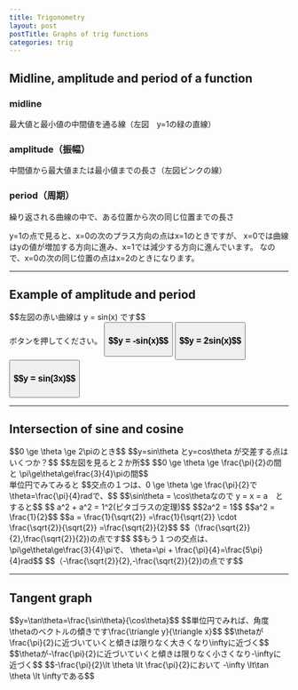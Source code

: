 ```yaml
---
title: Trigonometry
layout: post
postTitle: Graphs of trig functions
categories: trig
---
```


## Midline, amplitude and period of a function

<div class="row">
  <div class="col-sm-6">
    <div id="svg01"></div>
  </div>
  <div class="col-sm-6">
    <h3>midline</h3>
    最大値と最小値の中間値を通る線（左図　y=1の緑の直線）
    <h3>amplitude（振幅）</h3>
    中間値から最大値または最小値までの長さ（左図ピンクの線）
    <h3>period（周期）</h3>
    <p>
    繰り返される曲線の中で、ある位置から次の同じ位置までの長さ
    </p>
    <p>y=1の点で見ると、x=0の次のプラス方向の点はx=1のときですが、
      x=0では曲線はyの値が増加する方向に進み、x=1では減少する方向に進んでいます。
      なので、x=0の次の同じ位置の点はx=2のときになります。
    </p>
  </div>
</div>

--------

## Example of amplitude and period

<div class="row">
  <div class="col-sm-6">
    <div id="svg02"></div>
  </div>
  <div class="col-sm-6">
    $$左図の赤い曲線は y = sin(x) です$$
    <div class="btn-group-vertical">
      ボタンを押してください。
      <button type="button" id="runPath2" class="btn btn-primary" data-toggle="button"><h3>$$y = -sin(x)$$</h3></button>
      <button type="button" id="runPath3" class="btn btn-primary" data-toggle="button"><h3>$$y = 2sin(x)$$<h3></button>
      <button type="button" id="runPath4" class="btn btn-primary" data-toggle="button"><h3>$$y = sin(3x)$$<h3></button>
    </div>
  </div>
</div>

--------

## Intersection of sine and cosine 

<div class="row">
  <div class="col-sm-6">
    <div id="svg03"></div>
  </div>
  <div class="col-sm-6">
    $$0 \ge \theta \ge 2\piのとき$$
    $$y=sin\theta とy=cos\theta が交差する点はいくつか？$$
    $$左図を見ると２か所$$
    $$0 \ge \theta \ge \frac{\pi}{2}の間と
    \pi\ge\theta\ge\frac{3}{4}\piの間$$
  </div>
</div>

<div class="row">
  <div class="col-sm-6">
    <div id="svg04"></div>
  </div>
  <div class="col-sm-6">
    単位円でみてみると
    $$交点の１つは、0 \ge \theta \ge \frac{\pi}{2}で
    \theta=\frac{\pi}{4}radで、$$
    $$\sin\theta = \cos\thetaなので y = x = a　とすると$$
    $$ a^2 + a^2 = 1^2(ピタゴラスの定理)$$
    $$2a^2 = 1$$
    $$a^2 = \frac{1}{2}$$
    $$a = \frac{1}{\sqrt{2}}
    =\frac{1}{\sqrt{2}} \cdot \frac{\sqrt{2}}{\sqrt{2}}
    =\frac{\sqrt{2}}{2}$$
    $$（\frac{\sqrt{2}}{2},\frac{\sqrt{2}}{2})の点です$$
    $$もう１つの交点は、\pi\ge\theta\ge\frac{3}{4}\piで、
    \theta=\pi + \frac{\pi}{4}=\frac{5\pi}{4}rad$$
    $$（-\frac{\sqrt{2}}{2},-\frac{\sqrt{2}}{2})の点です$$

  </div>
</div>

--------

## Tangent graph

<div class="row">
  <div class="col-sm-6">
    <div id="svg05"></div>
  </div>
  <div class="col-sm-6">
    $$y=\tan\theta=\frac{\sin\theta}{\cos\theta}$$
    $$単位円でみれば、角度\thetaのベクトルの傾きです\frac{\triangle y}{\triangle x}$$
    $$\thetaが\frac{\pi}{2}に近づいていくと傾きは限りなく大きくなり\inftyに近づく$$
    $$\thetaが-\frac{\pi}{2}に近づいていくと傾きは限りなく小さくなり-\inftyに近づく$$
    $$-\frac{\pi}{2}\lt \theta \lt \frac{\pi}{2}において
    -\infty \lt\tan \theta \lt \inftyである$$
  </div>
</div>


<script type="text/javascript" src="http://cdn.mathjax.org/mathjax/latest/MathJax.js?config=TeX-AMS-MML_SVG"></script>
<script src="http://d3js.org/d3.v3.min.js" charset="utf-8"></script>
<script src="{{site.url}}/js/d3draws.js" charset="utf-8"></script>

<script>

  var height = 500;
  var width = 500;
  

/**  */
  var svg01 = d3.select("#svg01")
                .append("svg")
                .attr("height",height)
                .attr("width",width)
                .style("background","#000");

  var xScale01 = d3.scale.linear()
                       .domain([-540,540])
                       .range([20,480]);
  
  var yScale01 = d3.scale.linear()
                       .domain([5,-3])
                       .range([20,480]);       

  // 軸
  axesData01 = {
    "xAxis":true,
    "yAxis":true,
    "xTickValues":[],
    "yTickValues":[-3,-2.5,-2,-1,-0.5,0.5,1,1.5,2,2.5,3,3.5,4,4.5,5],
    "stroke":"#ff0",
    "strokeWidth":1,
    "xScale":xScale01,
    "yScale":yScale01
  };
  
  drawAxes(svg01,axesData01);

 
  // graph
  var graphData01 = [];   

  for (var i=-630;i<=450;i++){
    graphData01.push(new Point(i+90,Math.cos(aDegree*i)*3+1));
  };
  drawPath(svg01,graphData01,{"stroke":"#f00"},xScale01,yScale01);
 
  var gridData01 = 
  {
    "xGrid":true,
    "yGrid":true,
    "xStep":90,
    "yStep":1,
    "stroke":"#0f0",
    "strokeWidth":1,
    "opacity":0.3,
    "xScale":xScale01,
    "yScale":yScale01
    };
  drawGrid(svg01,gridData01);

  // line
  var lineData01 = [
    {
      "x1":-540,
      "y1":1,
      "x2":540,
      "y2":1,
      "stroke":"lime",
      "strokeWidth":4
    }
   ,{
      "x1":90,
      "y1":4,
      "x2":90,
      "y2":1,
      "stroke":"#f0f",
      "strokeWidth":4
    }
  ];
  drawLine(svg01,lineData01,xScale01,yScale01);

  // vector
  var vecData01 = [
    {
      "x1":90,
      "y1":4.2,
      "x2":450,
      "y2":4.2,
      "stroke":"#ff0",
      "strokeWidth":3
    }
  ];
  drawVectorW(svg01,vecData01,xScale01,yScale01);

  // TEXT
  var textData01 = [
    {"x":-450,"y":-0.4,"text":"2.5","stroke":"#ff0","fontSize":"18px","anchor":"middle"},
    {"x":-360,"y":-0.4,"text":"2.0","stroke":"#ff0","fontSize":"18px","anchor":"middle"},
    {"x":-270,"y":-0.4,"text":"1.5","stroke":"#ff0","fontSize":"18px","anchor":"middle"},
    {"x":-180,"y":-0.4,"text":"1.0","stroke":"#ff0","fontSize":"18px","anchor":"middle"},
    {"x":-90,"y":-0.4,"text":"-0.5","stroke":"#ff0","fontSize":"18px","anchor":"middle"},
    {"x":90,"y":-0.4,"text":"0.5","stroke":"#ff0","fontSize":"18px","anchor":"middle"},
    {"x":180,"y":-0.4,"text":"1.0","stroke":"#ff0","fontSize":"18px","anchor":"middle"},
    {"x":270,"y":-0.4,"text":"1.5","stroke":"#ff0","fontSize":"18px","anchor":"middle"},
    {"x":360,"y":-0.4,"text":"2.0","stroke":"#ff0","fontSize":"18px","anchor":"middle"},
    {"x":450,"y":-0.4,"text":"2.5","stroke":"#ff0","fontSize":"18px","anchor":"middle"},
    {"x":540,"y":-0.4,"text":"3.0","stroke":"#ff0","fontSize":"18px","anchor":"middle"},
  ];
  drawText(svg01,textData01,xScale01,yScale01);

/**  Example of amplitude and period  */
  var svg02 = d3.select("#svg02")
                .append("svg")
                .attr("height",height)
                .attr("width",width)
                .style("background","#000");

  var xScale02 = d3.scale.linear()
                       .domain([-360,360])
                       .range([20,480]);
  
  var yScale02 = d3.scale.linear()
                       .domain([2,-2])
                       .range([20,480]);       

  // 軸
  axesData02 = {
    "xAxis":true,
    "yAxis":true,
    "xTickValues":[],
    "yTickValues":[-2,-1,-0.5,0.5,1,1.5,2],
    "stroke":"#ff0",
    "strokeWidth":1,
    "xScale":xScale02,
    "yScale":yScale02
  };
  
  drawAxes(svg02,axesData02);

  // mathjax
  var foData02 = [
    {"x":15,"y":2.4,"text":"y","stroke":"#ff0","fontSize":"18px"},
    {"x":360,"y":0.5,"text":"x","stroke":"#ff0","fontSize":"18px"},
    {"x":-380,"y":0.25,"text":"$$-2\\pi$$","stroke":"#ff0","fontSize":"16px"},
    {"x":-310,"y":0.25,"text":"$$-\\frac{3}{4}\\pi$$","stroke":"#ff0","fontSize":"16px"},
    {"x":-200,"y":0.25,"text":"$$-\\pi$$","stroke":"#ff0","fontSize":"16px"},
    {"x":-130,"y":0.25,"text":"$$-\\frac{\\pi}{2}$$","stroke":"#ff0","fontSize":"16px"},
    {"x":80,"y":0.25,"text":"$$\\frac{\\pi}{2}$$","stroke":"#ff0","fontSize":"16px"},
    {"x":170,"y":0.25,"text":"$$\\pi$$","stroke":"#ff0","fontSize":"16px"},
    {"x":260,"y":0.25,"text":"$$\\frac{3}{4}\\pi$$","stroke":"#ff0","fontSize":"16px"},
    {"x":350,"y":0.25,"text":"$$2\\pi$$","stroke":"#ff0","fontSize":"16px"}
  ];
  drawMathjax(svg02,foData02,xScale02,yScale02);
 
  // graph
  var graph1Data02 = [];   
  var graph2Data02 = [];   
  var graph3Data02 = [];  
  var graph4Data02 = [];   

  for (var i=-360;i<=360;i++){
    graph1Data02.push(new Point(i,Math.sin(aDegree*i)));
    graph2Data02.push(new Point(i,-Math.sin(aDegree*i)));
    graph3Data02.push(new Point(i,Math.sin(aDegree*i)*2));
    graph4Data02.push(new Point(i,Math.sin(aDegree*i*3)));
  };
  path1Attr02 = {"id":"path1","stroke":"#f00","opacity":"1"};
  path2Attr02 = {"id":"path2","stroke":"#0f0","opacity":"0"};
  path3Attr02 = {"id":"path3","stroke":"#ff0","opacity":"0"};
  path4Attr02 = {"id":"path4","stroke":"#f0f","opacity":"0"};
  drawPath(svg02,graph1Data02,path1Attr02,xScale02,yScale02);
  drawPath(svg02,graph2Data02,path2Attr02,xScale02,yScale02);
  drawPath(svg02,graph3Data02,path3Attr02,xScale02,yScale02);
  drawPath(svg02,graph4Data02,path4Attr02,xScale02,yScale02);

  var gridData02 = 
  {
    "xGrid":true,
    "yGrid":true,
    "xStep":90,
    "yStep":1,
    "stroke":"#0f0",
    "strokeWidth":1,
    "opacity":0.3,
    "xScale":xScale02,
    "yScale":yScale02
    };
  drawGrid(svg02,gridData02);

  d3.select("#runPath2").on("click",function(){
    var btnState =  svg02.select("#path2").attr("opacity")==0?true:false;
    if (btnState){
      svg02.select("#path2")
        .transition()
        .duration(1000)
        .attr("opacity",1);
    } else {
      svg02.select("#path2")
        .transition()
        .duration(1000)
        .attr("opacity",0);
    } 
  });
  d3.select("#runPath3").on("click",function(){
    var btnState =  svg02.select("#path3").attr("opacity")==0?true:false;
    if (btnState){
      svg02.select("#path3")
        .transition()
        .duration(1000)
        .attr("opacity",1);
    } else {
      svg02.select("#path3")
        .transition()
        .duration(1000)
        .attr("opacity",0);
    } 
  });
  d3.select("#runPath4").on("click",function(){
    var btnState =  svg02.select("#path4").attr("opacity")==0?true:false;
    if (btnState){
      svg02.select("#path4")
        .transition()
        .duration(1000)
        .attr("opacity",1);
    } else {
      svg02.select("#path4")
        .transition()
        .duration(1000)
        .attr("opacity",0);
    } 
  });

/**  Intersections of sine curve and cosine curve  */
  var svg03 = d3.select("#svg03")
                .append("svg")
                .attr("height",height)
                .attr("width",width)
                .style("background","#000");

  var xScale03 = d3.scale.linear()
                       .domain([0,360])
                       .range([50,450]);
  
  var yScale03 = d3.scale.linear()
                       .domain([1,-1])
                       .range([50,450]);       

  // 軸
  axesData03 = {
    "xAxis":true,
    "yAxis":true,
    "xTickValues":[],
    "yTickValues":[-1,-0.5,0.5,1],
    "stroke":"#ff0",
    "strokeWidth":1,
    "xScale":xScale03,
    "yScale":yScale03
  };
  
  drawAxes(svg03,axesData03);

  // TEXT
  var foData03 = [
    {"x":0,"y":1.5,"text":"$$y$$","stroke":"#ff0","fontSize":"18px"},
    {"x":380,"y":0.3,"text":"$$\\theta$$","stroke":"#ff0","fontSize":"18px"},
    {"x":80,"y":0.2,"text":"$$\\frac{\\pi}{2}$$","stroke":"#ff0","fontSize":"16px"},
    {"x":170,"y":0.2,"text":"$$\\pi$$","stroke":"#ff0","fontSize":"16px"},
    {"x":260,"y":0.2,"text":"$$\\frac{3}{4}\\pi$$","stroke":"#ff0","fontSize":"16px"},
    {"x":350,"y":0.2,"text":"$$2\\pi$$","stroke":"#ff0","fontSize":"16px"},
    {"x":150,"y":1.0,"text":"$$y=sin\\theta$$","stroke":"#ff0","fontSize":"16px"},
    {"x":320,"y":1.0,"text":"$$y=cos\\theta$$","stroke":"#ff0","fontSize":"16px"}
  ];
  drawMathjax(svg03,foData03,xScale03,yScale03);
 
  // graph
  var graph1Data03 = [];   
  var graph2Data03 = [];   

  for (var i=0;i<=360;i++){
    graph1Data03.push(new Point(i,Math.sin(aDegree*i)));
    graph2Data03.push(new Point(i,Math.cos(aDegree*i)));
  };
  path1Attr03 = {"id":"path1","stroke":"#f00"};
  path2Attr03 = {"id":"path2","stroke":"#0f0"};
  drawPath(svg03,graph1Data03,path1Attr03,xScale03,yScale03);
  drawPath(svg03,graph2Data03,path2Attr03,xScale03,yScale03);

  var gridData03 = 
  {
    "xGrid":true,
    "yGrid":true,
    "xStep":90,
    "yStep":0.2,
    "stroke":"#0f0",
    "strokeWidth":1,
    "opacity":0.3,
    "xScale":xScale03,
    "yScale":yScale03
    };
  drawGrid(svg03,gridData03);

  var svg04 = d3.select("#svg04")
                .append("svg")
                .attr("height",height)
                .attr("width",width)
                .style("background","#000");

  var xScale04 = d3.scale.linear()
                       .domain([-1,1])
                       .range([50,450]);
  
  var yScale04 = d3.scale.linear()
                       .domain([1,-1])
                       .range([50,450]);       

  // 軸
  axesData04 = {
    "xAxis":true,
    "yAxis":true,
    "xTickValues":[-1,1],
    "yTickValues":[-1,1],
    "stroke":"#ff0",
    "strokeWidth":1,
    "xScale":xScale04,
    "yScale":yScale04
  };
  
  drawAxes(svg04,axesData04);

  // unit circle
  circleData04 = [{
    "cx":0,
    "cy":0,
    "r":200,
    "stroke":"#fff",
    "strokeWidth":3
  }];

  drawCircle(svg04,circleData04,xScale04,yScale04);

  //path
  pathData04 = [
    {"x":Math.sqrt(2)/2,"y":0},
    {"x":Math.sqrt(2)/2,"y":Math.sqrt(2)/2},
    {"x":-Math.sqrt(2)/2,"y":-Math.sqrt(2)/2},
    {"x":-Math.sqrt(2)/2,"y":0}
  ];

  drawPath(svg04,pathData04,{"stroke":"#ff0"},xScale04,yScale04);

 // mathjax
 var foData04 = [
    {"x":0,"y":1.4,"text":"$$y$$","fontSize":"18px"},
    {"x":1.1,"y":0.3,"text":"$$x$$","fontSize":"18px"},
    {"x":0.3,"y":0.2,"text":"$$a$$","fontSize":"18px"},
    {"x":0.75,"y":0.6,"text":"$$a$$","fontSize":"18px"},
    {"x":0.1,"y":0.35,"text":"$$45^\\circ$$","fontSize":"16px"},
    {"x":-0.5,"y":0.5,"text":"$$225^\\circ$$","fontSize":"16px"},
    {"x":-1.2,"y":-0.6,
    "text":"$$（-\\frac{\\sqrt{2}}{2},-\\frac{\\sqrt{2}}{2})$$","fontSize":"12px"},
    {"x":0.7,"y":1.1,
    "text":"$$（\\frac{\\sqrt{2}}{2},\\frac{\\sqrt{2}}{2})$$","fontSize":"12px"},
  ];
 drawMathjax(svg04,foData04,xScale04,yScale04);

 arcData04 = [
  { 
    "startPos":90,
    "endPos":45,
    "innerRadius":50,
    "outerRadius":50,
    "stroke":"#f00"}
  ,{ 
    "startPos":90,
    "endPos":-135,
    "innerRadius":80,
    "outerRadius":80,
    "stroke":"#0f0"}
 ];
 drawArc(svg04,arcData04,xScale04,yScale04);

 /** 
    graph of tangent
                      */

  var svg05 = d3.select("#svg05")
                .append("svg")
                .attr("height",height)
                .attr("width",width)
                .style("background","#000");

  var xScale05 = d3.scale.linear()
                       .domain([-360,360])
                       .range([20,480]);
  
  var yScale05 = d3.scale.linear()
                       .domain([4,-4])
                       .range([20,480]);

  var gridData05 = 
  {
    "xGrid":true,
    "yGrid":true,
    "xStep":90,
    "yStep":1,
    "stroke":"#0f0",
    "strokeWidth":1,
    "opacity":0.3,
    "xScale":xScale05,
    "yScale":yScale05
    };
  drawGrid(svg05,gridData05);

  // 軸
  axesData05 = {
    "xAxis":true,
    "yAxis":true,
    "xTickValues":[],
    "yTickValues":[-4,-2,2,4],
    "stroke":"#ff0",
    "strokeWidth":1,
    "xScale":xScale05,
    "yScale":yScale05
  };


  drawAxes(svg05,axesData05);
  
  var tan1Data05 = [];
  var tan2Data05 = [];
  var tan3Data05 = [];
  var tan4Data05 = [];
  var tan5Data05 = [];

  for (var i = -89; i < 90; i++) {
       tan1Data05.push(new Point(i-180,Math.tan((i-180)*aDegree)));
       tan2Data05.push(new Point(i,Math.tan(i*aDegree)));
       tan3Data05.push(new Point(i+180,Math.tan((i+180)*aDegree)));
       tan4Data05.push(new Point(i+360,Math.tan((i+360)*aDegree)));
       tan5Data05.push(new Point(i-360,Math.tan((i-360)*aDegree)));
  };              

  drawPath(svg05,tan1Data05,{"stroke":"#f0f"},xScale05,yScale05);
  drawPath(svg05,tan2Data05,{"stroke":"#f0f"},xScale05,yScale05);
  drawPath(svg05,tan3Data05,{"stroke":"#f0f"},xScale05,yScale05);
  drawPath(svg05,tan4Data05,{"stroke":"#f0f"},xScale05,yScale05);
  drawPath(svg05,tan5Data05,{"stroke":"#f0f"},xScale05,yScale05);

  // mathjax
  var foData05 = [
    {"x":15,"y":4.9,"text":"$$y$$","stroke":"#ff0","fontSize":"18px"},
    {"x":360,"y":0.8,"text":"$$\\theta$$","stroke":"#ff0","fontSize":"18px"},
    {"x":-380,"y":0.25,"text":"$$-2\\pi$$","stroke":"#ff0","fontSize":"16px"},
    {"x":-310,"y":0.25,"text":"$$-\\frac{3}{4}\\pi$$","stroke":"#ff0","fontSize":"16px"},
    {"x":-200,"y":0.25,"text":"$$-\\pi$$","stroke":"#ff0","fontSize":"16px"},
    {"x":-130,"y":0.25,"text":"$$-\\frac{\\pi}{2}$$","stroke":"#ff0","fontSize":"16px"},
    {"x":80,"y":0.25,"text":"$$\\frac{\\pi}{2}$$","stroke":"#ff0","fontSize":"16px"},
    {"x":170,"y":0.25,"text":"$$\\pi$$","stroke":"#ff0","fontSize":"16px"},
    {"x":260,"y":0.25,"text":"$$\\frac{3}{4}\\pi$$","stroke":"#ff0","fontSize":"16px"},
    {"x":350,"y":0.25,"text":"$$2\\pi$$","stroke":"#ff0","fontSize":"16px"}
  ];

  drawMathjax(svg05,foData05,xScale05,yScale05);
</script>
